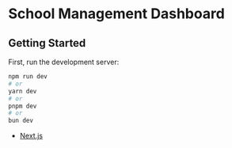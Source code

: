 # School Management Dashboard

## Getting Started

First, run the development server:

```bash
npm run dev
# or
yarn dev
# or
pnpm dev
# or
bun dev
```

- [Next.js](https://nextjs.org/learn)